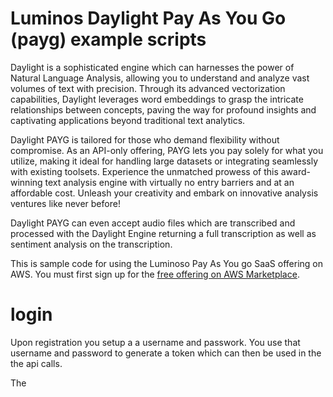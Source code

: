 # Luminos Daylight Pay As You Go (payg) example scripts

Daylight is a sophisticated engine which can harnesses the power of Natural Language Analysis, allowing you to understand and analyze vast volumes of text with precision. Through its advanced vectorization capabilities, Daylight leverages word embeddings to grasp the intricate relationships between concepts, paving the way for profound insights and captivating applications beyond traditional text analytics.

Daylight PAYG is tailored for those who demand flexibility without compromise. As an API-only offering, PAYG lets you pay solely for what you utilize, making it ideal for handling large datasets or integrating seamlessly with existing toolsets. Experience the unmatched prowess of this award-winning text analysis engine with virtually no entry barriers and at an affordable cost. Unleash your creativity and embark on innovative analysis ventures like never before!

Daylight PAYG can even accept audio files which are transcribed and processed with the Daylight Engine returning a full transcription as well as sentiment analysis on the transcription.

This is sample code for using the Luminoso Pay As You go SaaS offering
on AWS. You must first sign up for the [free offering on AWS Marketplace](https://aws.amazon.com/marketplace/pp/prodview-23lkym36c5ntk). 


# login

Upon registration you setup a a username and passwork. You use that username and password to generate a token which can then be used in the the api calls.

The 
